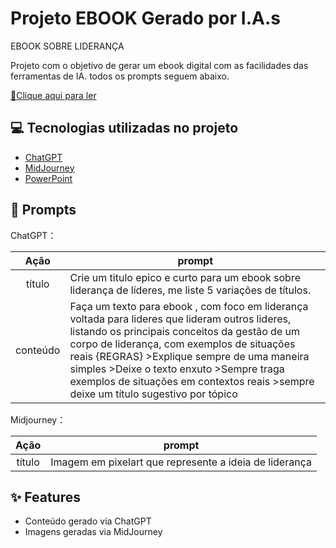 # Projeto EBOOK Gerado por I.A.s
EBOOK SOBRE LIDERANÇA

Projeto com o objetivo de gerar um ebook digital com as facilidades das ferramentas de IA. todos os prompts
seguem abaixo.

<a href="output/ebook-lideres.pdf" title="View PDF now"> 📕Clique aqui para ler</a>


## 💻 Tecnologias utilizadas no projeto

- [ChatGPT](https://chat.openai.com/) 
- [MidJourney](https://www.midjourney.com/app/)
- [PowerPoint](https://www.microsoft.com/en/microsoft-365/powerpoint)

## 🧠 Prompts


ChatGPT：

|   Ação   | prompt                                                                                                                                                                                                                                                                         |
| :------: | ------------------------------------------------------------------------------------------------------------------------------------------------------------------------------------------------------------------------------------------------------------------------------ |
|  título  | Crie um titulo epico e curto para um ebook sobre liderança de líderes, me liste 5 variações de títulos.                                                        |
| conteúdo | Faça um texto para ebook , com foco em liderança voltada para lideres que lideram outros lideres, listando os principais conceitos da gestão de um corpo de liderança, com exemplos de situações reais {REGRAS} >Explique sempre de uma maneira simples >Deixe o texto enxuto >Sempre traga exemplos de situações em contextos reais >sempre deixe um título sugestivo por tópico |

Midjourney：

|  Ação  | prompt                                                                                 |
| :----: | -------------------------------------------------------------------------------------- |
| título | Imagem em pixelart que represente a ideia de liderança |

## ✨ Features

- Conteúdo gerado via ChatGPT
- Imagens geradas via MidJourney

